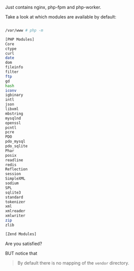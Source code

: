 Just contains nginx, php-fpm and php-worker.


Take a look at which modules are available by default:

```bash

/var/www # php -m

[PHP Modules]
Core
ctype
curl
date
dom
fileinfo
filter
ftp
gd
hash
iconv
igbinary
intl
json
libxml
mbstring
mysqlnd
openssl
pcntl
pcre
PDO
pdo_mysql
pdo_sqlite
Phar
posix
readline
redis
Reflection
session
SimpleXML
sodium
SPL
sqlite3
standard
tokenizer
xml
xmlreader
xmlwriter
zip
zlib

[Zend Modules]

```

Are you satisfied?

BUT notice that
> By default there is no mapping of the ` vendor ` directory.
